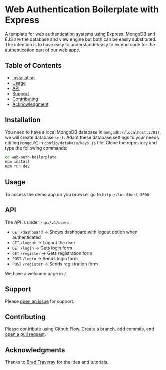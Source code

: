 # Web Authentication Boilerplate with Express

A template for web authentication systems using Express. MongoDB and EJS are the database and view engine but both can be easily substituted. The intention is to have easy to understande/easy to extend code for the authentication part of our web apps.

## Table of Contents

- [Installation](#installation)
- [Usage](#usage)
- [API](#api)
- [Support](#support)
- [Contributing](#contributing)
- [Acknowledgment](#acknowledgment)

## Installation

You need to have a local MongoDB database in `mongodb://localhost:27017`, we will create database `test`. Adapt these database settings to your needs editing `MongoURI` in `config/database/keys.js` file.
Clone the repository and type the following commands:

```sh
cd web-auth-boilerplate
npm install
npm run dev
```

## Usage

To access the demo app on you browser go to `http://localhost:3000`

## API

The API is under `/api/v1/users`
- `GET` `/dashboard` -> Shows dashboard with logout option when authenticated
- `GET` `/logout` -> Logout the user
- `GET` `/login` -> Gets login form
- `GET` `/register` -> Gets registration form
- `POST` `/login` -> Sends login form
- `POST` `/register` -> Sends registration form

We have a welcome page in `/`.

## Support

Please [open an issue](https://github.com/fraction/readme-boilerplate/issues/new) for support.

## Contributing

Please contribute using [Github Flow](https://guides.github.com/introduction/flow/). Create a branch, add commits, and [open a pull request](https://github.com/fraction/readme-boilerplate/compare/).

## Acknowledgments

Thanks to [Brad Traversy](https://github.com/bradtraversy) for the idea and tutorials.
